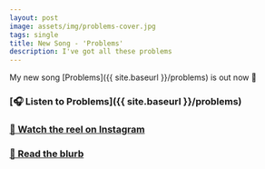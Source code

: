 ```yaml
---
layout: post
image: assets/img/problems-cover.jpg
tags: single
title: New Song - 'Problems'
description: I've got all these problems
---
```


My new song [Problems]({{ site.baseurl }}/problems) is out now 🧯

### [🎧 Listen to Problems]({{ site.baseurl }}/problems)

### [🎥 Watch the reel on Instagram](https://www.instagram.com/reel/CxfqPS-K4XY/)

### [📄 Read the blurb](https://dylanhand.substack.com/p/welcome-to-hand-picked-new-song)
